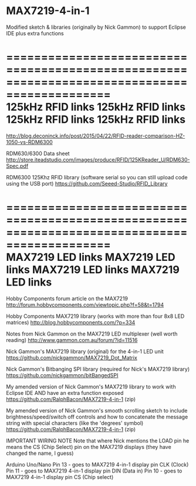 # MAX7219-4-in-1
Modified sketch & libraries (originally by Nick Gammon) to support Eclipse IDE plus extra functions

=============================================================================================  
125kHz RFID links     125kHz RFID links     125kHz RFID links     125kHz RFID links  
=============================================================================================  

http://blog.deconinck.info/post/2015/04/22/RFID-reader-comparison-HZ-1050-vs-RDM6300

RDM630/6300 Data sheet
http://store.iteadstudio.com/images/produce/RFID/125KReader_U/RDM630-Spec.pdf

RDM6300 125Khz RFID library (software serial so you can still upload code using the USB port)
https://github.com/Seeed-Studio/RFID_Library


=============================================================================================  
MAX7219 LED links        MAX7219 LED links        MAX7219 LED links         MAX7219 LED links          
=============================================================================================  

Hobby Components forum article on the MAX7219
http://forum.hobbycomponents.com/viewtopic.php?f=58&t=1794

Hobby Components MAX7219 library (works with more than four 8x8 LED matrices)
http://blog.hobbycomponents.com/?p=334

Notes from Nick Gammon on the MAX7219 LED multiplexer (well worth reading)
http://www.gammon.com.au/forum/?id=11516

Nick Gammon's MAX7219 library (original) for the 4-in-1 LED unit
https://github.com/nickgammon/MAX7219_Dot_Matrix

Nick Gammon's Bitbanging SPI library (required for Nick's MAX7219 library)
https://github.com/nickgammon/bitBangedSPI

My amended version of Nick Gammon's MAX7219 library to work with Eclipse IDE AND have an extra function exposed
https://github.com/RalphBacon/MAX7219-4-in-1 (zip)

My amended version of Nick Gammon's smooth scrolling sketch to include brightness/speed/switch off controls
and how to concatenate the message string with special characters (like the 'degrees' symbol)
https://github.com/RalphBacon/MAX7219-4-in-1 (zip)

IMPORTANT WIRING NOTE
Note that where Nick mentions the LOAD pin he means the CS (Chip Select) pin on the MAX7219 displays (they have changed the name, I guess)

Arduino Uno/Nano
Pin 13 - goes to MAX7219 4-in-1 display pin CLK (Clock)
Pin 11 - goes to MAX7219 4-in-1 display pin DIN (Data in)
Pin 10 - goes to MAX7219 4-in-1 display pin CS (Chip select)
